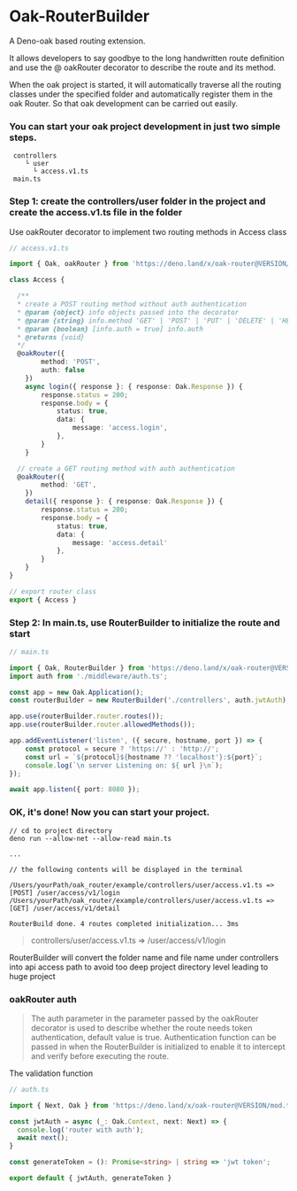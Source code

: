 # Oak-RouterBuilder

A Deno-oak based routing extension.

It allows developers to say goodbye to the long handwritten route definition and use the @ oakRouter decorator to describe the route and its method.

When the oak project is started, it will automatically traverse all the routing classes under the specified folder and automatically register them in the oak Router. So that oak development can be carried out easily.

### You can start your oak project development in just two simple steps.
```
 controllers
    └ user
      └ access.v1.ts
 main.ts
```

### Step 1: create the controllers/user folder in the project and create the access.v1.ts file in the folder
Use oakRouter decorator to implement two routing methods in Access class

```typescript
// access.v1.ts

import { Oak, oakRouter } from 'https://deno.land/x/oak-router@VERSION/mod.ts';

class Access {

  /**
  * create a POST routing method without auth authentication
  * @param {object} info objects passed into the decorator
  * @param {string} info.method 'GET' | 'POST' | 'PUT' | 'DELETE' | 'HEAD' | 'OPTIONS' | 'PATCH'
  * @param {boolean} [info.auth = true] info.auth
  * @returns {void}
  */
  @oakRouter({
		method: 'POST',
		auth: false
	})
	async login({ response }: { response: Oak.Response }) {
		response.status = 200;
		response.body = {
			status: true,
			data: {
				message: 'access.login',
			},
		}
	}

  // create a GET routing method with auth authentication
  @oakRouter({
		method: 'GET',
	})
	detail({ response }: { response: Oak.Response }) {
		response.status = 200;
		response.body = {
			status: true,
			data: {
				message: 'access.detail'
			},
		}
	}
}

// export router class
export { Access }
```

### Step 2: In main.ts, use RouterBuilder to initialize the route and start

```typescript
// main.ts

import { Oak, RouterBuilder } from 'https://deno.land/x/oak-router@VERSION/mod.ts';
import auth from './middleware/auth.ts';

const app = new Oak.Application();
const routerBuilder = new RouterBuilder('./controllers', auth.jwtAuth);

app.use(routerBuilder.router.routes());
app.use(routerBuilder.router.allowedMethods());

app.addEventListener('listen', ({ secure, hostname, port }) => {
	const protocol = secure ? 'https://' : 'http://';
	const url = `${protocol}${hostname ?? 'localhost'}:${port}`;
	console.log(`\n server Listening on: ${ url }\n`);
});

await app.listen({ port: 8080 });

```

### OK, it's done! Now you can start your project.

```
// cd to project directory
deno run --allow-net --allow-read main.ts

...

// the following contents will be displayed in the terminal

/Users/yourPath/oak_router/example/controllers/user/access.v1.ts => [POST] /user/access/v1/login
/Users/yourPath/oak_router/example/controllers/user/access.v1.ts => [GET] /user/access/v1/detail

RouterBuild done. 4 routes completed initialization... 3ms
```

> controllers/user/access.v1.ts => /user/access/v1/login

RouterBuilder will convert the folder name and file name under controllers into api access path to avoid too deep project directory level leading to huge project

### oakRouter auth
>The auth parameter in the parameter passed by the oakRouter decorator is used to describe whether the route needs token authentication, default value is true. Authentication function can be passed in when the RouterBuilder is initialized to enable it to intercept and verify before executing the route.

The validation function
```typescript
// auth.ts

import { Next, Oak } from 'https://deno.land/x/oak-router@VERSION/mod.ts';

const jwtAuth = async (_: Oak.Context, next: Next) => {
  console.log('router with auth');
  await next();
}

const generateToken = (): Promise<string> | string => 'jwt token';

export default { jwtAuth, generateToken }
```